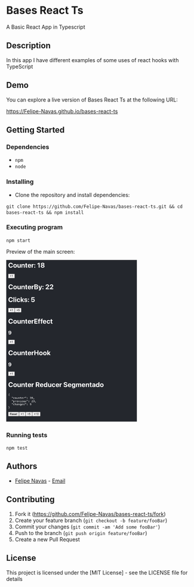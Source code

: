 # Bases React Ts

A Basic React App in Typescript

## Description

In this app I have different examples of some uses of react hooks with TypeScript

## Demo

You can explore a live version of Bases React Ts at the following URL:

https://Felipe-Navas.github.io/bases-react-ts

## Getting Started

### Dependencies

- `npm`
- `node`

### Installing

- Clone the repository and install dependencies:

```
git clone https://github.com/Felipe-Navas/bases-react-ts.git && cd bases-react-ts && npm install
```

### Executing program

```
npm start
```

Preview of the main screen:

<img width="350" src="assets/MainPreview.png" alt="Preview of the main screen" />

### Running tests

```
npm test
```

## Authors

- [Felipe Navas](https://www.linkedin.com/in/felipenavaslederhos) - [Email](mailto:felipenavas.itec@gmail.com?subject=[GitHub]%bases-react-ts)

## Contributing

1. Fork it (<https://github.com/Felipe-Navas/bases-react-ts/fork>)
2. Create your feature branch (`git checkout -b feature/fooBar`)
3. Commit your changes (`git commit -am 'Add some fooBar'`)
4. Push to the branch (`git push origin feature/fooBar`)
5. Create a new Pull Request

## License

This project is licensed under the [MIT License] - see the LICENSE file for details
